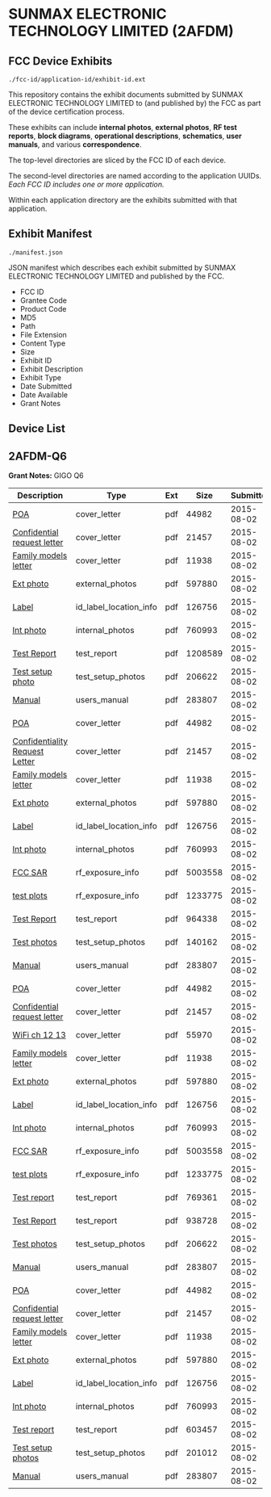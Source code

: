 # SUNMAX ELECTRONIC TECHNOLOGY LIMITED (2AFDM)
## FCC Device Exhibits

```
./fcc-id/application-id/exhibit-id.ext
```

This repository contains the exhibit documents submitted by SUNMAX ELECTRONIC TECHNOLOGY LIMITED to (and published by) the FCC as part of the device certification process.

These exhibits can include **internal photos**, **external photos**, **RF test reports**, **block diagrams**, **operational descriptions**, **schematics**, **user manuals**, and various **correspondence**.

The top-level directories are sliced by the FCC ID of each device.

The second-level directories are named according to the application UUIDs. *Each FCC ID includes one or more application.*

Within each application directory are the exhibits submitted with that application. 

## Exhibit Manifest

```
./manifest.json
```

JSON manifest which describes each exhibit submitted by SUNMAX ELECTRONIC TECHNOLOGY LIMITED and published by the FCC.

- FCC ID
- Grantee Code
- Product Code
- MD5
- Path
- File Extension
- Content Type
- Size
- Exhibit ID
- Exhibit Description
- Exhibit Type
- Date Submitted
- Date Available
- Grant Notes

## Device List
## 2AFDM-Q6
**Grant Notes:** GIGO Q6

| Description | Type | Ext | Size | Submitted | Available |
| ----------- | ---- | --- | ---- | --------- | --------- |
| [POA](2AFDM-Q6/6aa8ac9f770d58ec93fd0ab642a6056f/2700898.pdf) | cover_letter | pdf | 44982 | 2015-08-02 | 2015-08-02 |
| [Confidential request letter](2AFDM-Q6/6aa8ac9f770d58ec93fd0ab642a6056f/2700899.pdf) | cover_letter | pdf | 21457 | 2015-08-02 | 2015-08-02 |
| [Family models letter](2AFDM-Q6/6aa8ac9f770d58ec93fd0ab642a6056f/2700900.pdf) | cover_letter | pdf | 11938 | 2015-08-02 | 2015-08-02 |
| [Ext photo](2AFDM-Q6/6aa8ac9f770d58ec93fd0ab642a6056f/2700903.pdf) | external_photos | pdf | 597880 | 2015-08-02 | 2015-08-02 |
| [Label](2AFDM-Q6/6aa8ac9f770d58ec93fd0ab642a6056f/2700905.pdf) | id_label_location_info | pdf | 126756 | 2015-08-02 | 2015-08-02 |
| [Int photo](2AFDM-Q6/6aa8ac9f770d58ec93fd0ab642a6056f/2700904.pdf) | internal_photos | pdf | 760993 | 2015-08-02 | 2015-08-02 |
| [Test Report](2AFDM-Q6/6aa8ac9f770d58ec93fd0ab642a6056f/2700959.pdf) | test_report | pdf | 1208589 | 2015-08-02 | 2015-08-02 |
| [Test setup photo](2AFDM-Q6/6aa8ac9f770d58ec93fd0ab642a6056f/2700946.pdf) | test_setup_photos | pdf | 206622 | 2015-08-02 | 2015-08-02 |
| [Manual](2AFDM-Q6/6aa8ac9f770d58ec93fd0ab642a6056f/2700906.pdf) | users_manual | pdf | 283807 | 2015-08-02 | 2015-08-02 |
| [POA](2AFDM-Q6/afd04f946414d377d69b033ad542aac7/2700898.pdf) | cover_letter | pdf | 44982 | 2015-08-02 | 2015-08-02 |
| [Confidentiality Request Letter](2AFDM-Q6/afd04f946414d377d69b033ad542aac7/2700899.pdf) | cover_letter | pdf | 21457 | 2015-08-02 | 2015-08-02 |
| [Family models letter](2AFDM-Q6/afd04f946414d377d69b033ad542aac7/2700900.pdf) | cover_letter | pdf | 11938 | 2015-08-02 | 2015-08-02 |
| [Ext photo](2AFDM-Q6/afd04f946414d377d69b033ad542aac7/2700903.pdf) | external_photos | pdf | 597880 | 2015-08-02 | 2015-08-02 |
| [Label](2AFDM-Q6/afd04f946414d377d69b033ad542aac7/2700905.pdf) | id_label_location_info | pdf | 126756 | 2015-08-02 | 2015-08-02 |
| [Int photo](2AFDM-Q6/afd04f946414d377d69b033ad542aac7/2700904.pdf) | internal_photos | pdf | 760993 | 2015-08-02 | 2015-08-02 |
| [FCC SAR](2AFDM-Q6/afd04f946414d377d69b033ad542aac7/2700929.pdf) | rf_exposure_info | pdf | 5003558 | 2015-08-02 | 2015-08-02 |
| [test plots](2AFDM-Q6/afd04f946414d377d69b033ad542aac7/2700930.pdf) | rf_exposure_info | pdf | 1233775 | 2015-08-02 | 2015-08-02 |
| [Test Report](2AFDM-Q6/afd04f946414d377d69b033ad542aac7/2700927.pdf) | test_report | pdf | 964338 | 2015-08-02 | 2015-08-02 |
| [Test photos](2AFDM-Q6/afd04f946414d377d69b033ad542aac7/2700928.pdf) | test_setup_photos | pdf | 140162 | 2015-08-02 | 2015-08-02 |
| [Manual](2AFDM-Q6/afd04f946414d377d69b033ad542aac7/2700906.pdf) | users_manual | pdf | 283807 | 2015-08-02 | 2015-08-02 |
| [POA](2AFDM-Q6/1e128bc48ea0e15e4711e60d55942e9d/2700898.pdf) | cover_letter | pdf | 44982 | 2015-08-02 | 2015-08-02 |
| [Confidential request letter](2AFDM-Q6/1e128bc48ea0e15e4711e60d55942e9d/2700899.pdf) | cover_letter | pdf | 21457 | 2015-08-02 | 2015-08-02 |
| [WiFi ch 12 13](2AFDM-Q6/1e128bc48ea0e15e4711e60d55942e9d/2700942.pdf) | cover_letter | pdf | 55970 | 2015-08-02 | 2015-08-02 |
| [Family models letter](2AFDM-Q6/1e128bc48ea0e15e4711e60d55942e9d/2700900.pdf) | cover_letter | pdf | 11938 | 2015-08-02 | 2015-08-02 |
| [Ext photo](2AFDM-Q6/1e128bc48ea0e15e4711e60d55942e9d/2700903.pdf) | external_photos | pdf | 597880 | 2015-08-02 | 2015-08-02 |
| [Label](2AFDM-Q6/1e128bc48ea0e15e4711e60d55942e9d/2700905.pdf) | id_label_location_info | pdf | 126756 | 2015-08-02 | 2015-08-02 |
| [Int photo](2AFDM-Q6/1e128bc48ea0e15e4711e60d55942e9d/2700904.pdf) | internal_photos | pdf | 760993 | 2015-08-02 | 2015-08-02 |
| [FCC SAR](2AFDM-Q6/1e128bc48ea0e15e4711e60d55942e9d/2700929.pdf) | rf_exposure_info | pdf | 5003558 | 2015-08-02 | 2015-08-02 |
| [test plots](2AFDM-Q6/1e128bc48ea0e15e4711e60d55942e9d/2700930.pdf) | rf_exposure_info | pdf | 1233775 | 2015-08-02 | 2015-08-02 |
| [Test report](2AFDM-Q6/1e128bc48ea0e15e4711e60d55942e9d/2700944.pdf) | test_report | pdf | 769361 | 2015-08-02 | 2015-08-02 |
| [Test Report](2AFDM-Q6/1e128bc48ea0e15e4711e60d55942e9d/2700945.pdf) | test_report | pdf | 938728 | 2015-08-02 | 2015-08-02 |
| [Test photos](2AFDM-Q6/1e128bc48ea0e15e4711e60d55942e9d/2700946.pdf) | test_setup_photos | pdf | 206622 | 2015-08-02 | 2015-08-02 |
| [Manual](2AFDM-Q6/1e128bc48ea0e15e4711e60d55942e9d/2700906.pdf) | users_manual | pdf | 283807 | 2015-08-02 | 2015-08-02 |
| [POA](2AFDM-Q6/57e1da389fd13b057205b8eba2592ba7/2700898.pdf) | cover_letter | pdf | 44982 | 2015-08-02 | 2015-08-02 |
| [Confidential request letter](2AFDM-Q6/57e1da389fd13b057205b8eba2592ba7/2700899.pdf) | cover_letter | pdf | 21457 | 2015-08-02 | 2015-08-02 |
| [Family models letter](2AFDM-Q6/57e1da389fd13b057205b8eba2592ba7/2700900.pdf) | cover_letter | pdf | 11938 | 2015-08-02 | 2015-08-02 |
| [Ext photo](2AFDM-Q6/57e1da389fd13b057205b8eba2592ba7/2700903.pdf) | external_photos | pdf | 597880 | 2015-08-02 | 2015-08-02 |
| [Label](2AFDM-Q6/57e1da389fd13b057205b8eba2592ba7/2700905.pdf) | id_label_location_info | pdf | 126756 | 2015-08-02 | 2015-08-02 |
| [Int photo](2AFDM-Q6/57e1da389fd13b057205b8eba2592ba7/2700904.pdf) | internal_photos | pdf | 760993 | 2015-08-02 | 2015-08-02 |
| [Test report](2AFDM-Q6/57e1da389fd13b057205b8eba2592ba7/2700902.pdf) | test_report | pdf | 603457 | 2015-08-02 | 2015-08-02 |
| [Test setup photos](2AFDM-Q6/57e1da389fd13b057205b8eba2592ba7/2700901.pdf) | test_setup_photos | pdf | 201012 | 2015-08-02 | 2015-08-02 |
| [Manual](2AFDM-Q6/57e1da389fd13b057205b8eba2592ba7/2700906.pdf) | users_manual | pdf | 283807 | 2015-08-02 | 2015-08-02 |
